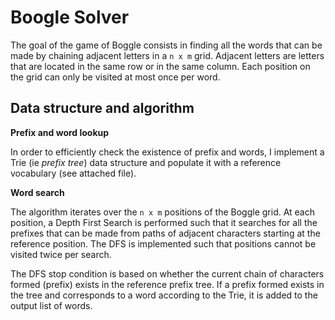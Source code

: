 
# Boogle Solver

The goal of the game of Boggle consists in finding all the words that can be made by chaining adjacent letters in a `n x m` grid.
Adjacent letters are letters that are located in the same row or in the same column.
Each position on the grid can only be visited at most once per word.

## Data structure and algorithm

**Prefix and word lookup**

In order to efficiently check the existence  of prefix and words, I implement a Trie (ie _prefix tree_) data structure and populate it with a reference vocabulary (see attached file).


**Word search**

The algorithm iterates over the `n x m` positions of the Boggle grid.
At each position, a Depth First Search is performed such that it searches for all the prefixes that can be made from paths of adjacent characters starting at the reference position. The DFS is implemented such that positions cannot be visited twice per search.

The DFS stop condition is based on whether the current chain of characters formed (prefix) exists in the reference prefix tree.
If a prefix formed exists in the tree and corresponds to a word according to the Trie, it is added to the output list of words.

